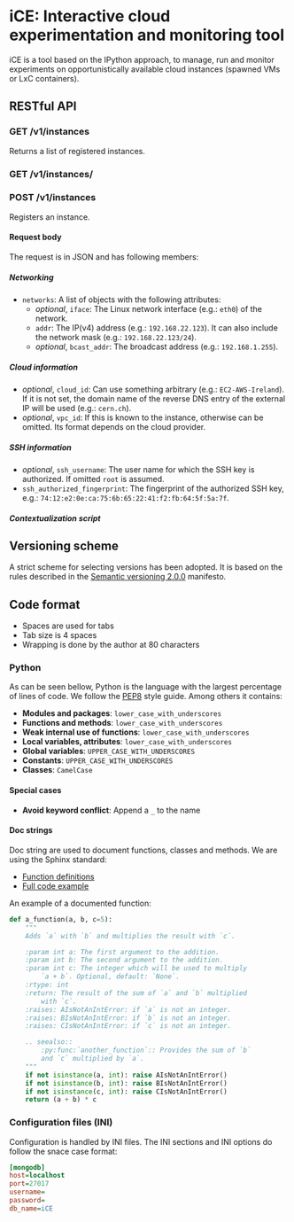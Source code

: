 # iCE: Interactive cloud experimentation and monitoring tool

iCE is a tool based on the IPython approach, to manage, run and monitor
experiments on opportunistically available cloud instances (spawned VMs or
LxC containers).

## RESTful API

### GET /v1/instances

Returns a list of registered instances.

### GET /v1/instances/<Instance UUID>

### POST /v1/instances

Registers an instance.

#### Request body

The request is in JSON and has following members:

##### Networking

* `networks`: A list of objects with the following attributes:
    * *optional*, `iface`: The Linux network interface (e.g.: `eth0`) of the
        network.
    * `addr`: The IP(v4) address (e.g.: `192.168.22.123`). It can also include
        the network mask (e.g.: `192.168.22.123/24`).
    * *optional*, `bcast_addr`: The broadcast address (e.g.: `192.168.1.255`).

##### Cloud information

* *optional*, `cloud_id`: Can use something arbitrary (e.g.: `EC2-AWS-Ireland`).
    If it is not set, the domain name of the reverse DNS entry of the external
    IP will be used (e.g.: `cern.ch`).
* *optional*, `vpc_id`: If this is known to the instance, otherwise can be
    omitted. Its format depends on the cloud provider.

##### SSH information

* *optional*, `ssh_username`: The user name for which the SSH key is
    authorized. If omitted `root` is assumed.
* `ssh_authorized_fingerprint`: The fingerprint of the authorized SSH key,
    e.g.: `74:12:e2:0e:ca:75:6b:65:22:41:f2:fb:64:5f:5a:7f`.

##### Contextualization script

## Versioning scheme

A strict scheme for selecting versions has been adopted. It is based
on the rules described in the [Semantic versioning 2.0.0](http://semver.org)
manifesto.

## Code format

* Spaces are used for tabs
* Tab size is 4 spaces
* Wrapping is done by the author at 80 characters

### Python

As can be seen bellow, Python is the language with the largest
percentage of lines of code. We follow the
[PEP8](http://www.python.org/dev/peps/pep-0008/) style guide.
Among others it contains:

* **Modules and packages**:            ``lower_case_with_underscores``
* **Functions and methods**:           ``lower_case_with_underscores``
* **Weak internal use of functions**:  ``lower_case_with_underscores``
* **Local variables, attributes**:     ``lower_case_with_underscores``
* **Global variables**:                ``UPPER_CASE_WITH_UNDERSCORES``
* **Constants**:                       ``UPPER_CASE_WITH_UNDERSCORES``
* **Classes**:                         ``CamelCase``

#### Special cases

* **Avoid keyword conflict**:           Append a ``_`` to the name

#### Doc strings

Doc string are used to document functions, classes and methods. We
are using the Sphinx standard:

- [Function definitions](https://pythonhosted.org/an_example_pypi_project/sphinx.html#function-definitions)
- [Full code example](https://pythonhosted.org/an_example_pypi_project/sphinx.html#full-code-example)

An example of a documented function:

```Python
def a_function(a, b, c=5):
    """
    Adds `a` with `b` and multiplies the result with `c`.

    :param int a: The first argument to the addition.
    :param int b: The second argument to the addition.
    :param int c: The integer which will be used to multiply
        `a + b`. Optional, default: `None`.
    :rtype: int
    :return: The result of the sum of `a` and `b` multiplied
        with `c`.
    :raises: AIsNotAnIntError: if `a` is not an integer.
    :raises: BIsNotAnIntError: if `b` is not an integer.
    :raises: CIsNotAnIntError: if `c` is not an integer.

    .. seealso::
        :py:func:`another_function`:: Provides the sum of `b`
        and `c` multiplied by `a`.
    """
    if not isinstance(a, int): raise AIsNotAnIntError()
    if not isinstance(b, int): raise BIsNotAnIntError()
    if not isinstance(c, int): raise CIsNotAnIntError()
    return (a + b) * c
```

### Configuration files (INI)

Configuration is handled by INI files. The INI sections and INI options
do follow the snace case format:

```INI
[mongodb]
host=localhost
port=27017
username=
password=
db_name=iCE
```
